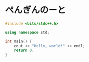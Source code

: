 # ぺんぎんのーと

```cpp
#include <bits/stdc++.h>

using namespace std;

int main() {
    cout << "Hello, world!" << endl;
    return 0;
}
```
